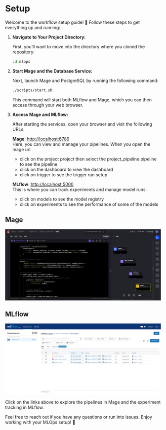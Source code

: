 # Setup

Welcome to the workflow setup guide! 🎉 Follow these steps to get everything up and running:

1. **Navigate to Your Project Directory:**

   First, you’ll want to move into the directory where you cloned the repository:

   ```bash
   cd mlops
   ```

2. **Start Mage and the Database Service:**

   Next, launch Mage and PostgreSQL by running the following command:

   ```bash
   ./scripts/start.sh
   ```

   This command will start both MLflow and Mage, which you can then access through your web browser.

3. **Access Mage and MLflow:**

   After starting the services, open your browser and visit the following URLs:

   **Mage**: [http://localhost:6789](http://localhost:6789)  
     Here, you can view and manage your pipelines.
     When you open the mage url 
     - click on the project project then select the project_pipeline pipeline to see the pipeline
     - click on the dashboard to view the dashboard
     - click on trigger to see the trigger run setup

   **MLflow**: [http://localhost:5000](http://localhost:5000)  
     This is where you can track experiments and manage model runs.
     - click on models to see the model registry
     - click on experiments to see the performance of some of the models
     
## Mage 
![Mage](../images/mage.png)
   
## MLflow
![MLflow](../images/mlflow.png)

   Click on the links above to explore the pipelines in Mage and the experiment tracking in MLflow.

Feel free to reach out if you have any questions or run into issues. Enjoy working with your MLOps setup! 🚀